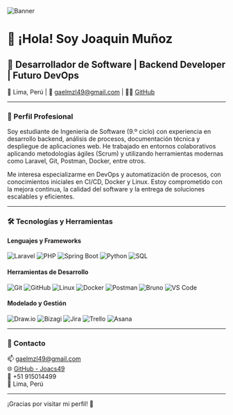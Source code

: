 <img src="https://i.imgur.com/LZbj5aP.png" alt="Banner" />

# 👋 ¡Hola! Soy Joaquin Muñoz

## 🎯 Desarrollador de Software | Backend Developer | Futuro DevOps

📍 Lima, Perú | 📧 gaelmzl49@gmail.com | 🧑‍💻 [GitHub](https://github.com/Joacs49)

---

### 💼 Perfil Profesional

Soy estudiante de Ingeniería de Software (9.º ciclo) con experiencia en desarrollo backend, análisis de procesos, documentación técnica y despliegue de aplicaciones web. He trabajado en entornos colaborativos aplicando metodologías ágiles (Scrum) y utilizando herramientas modernas como Laravel, Git, Postman, Docker, entre otros.

Me interesa especializarme en DevOps y automatización de procesos, con conocimientos iniciales en CI/CD, Docker y Linux. Estoy comprometido con la mejora continua, la calidad del software y la entrega de soluciones escalables y eficientes.

---

### 🛠️ Tecnologías y Herramientas

#### Lenguajes y Frameworks
![Laravel](https://img.shields.io/badge/Laravel-F55247?style=for-the-badge&logo=laravel&logoColor=white)
![PHP](https://img.shields.io/badge/PHP-8993BE?style=for-the-badge&logo=php&logoColor=white)
![Spring Boot](https://img.shields.io/badge/Spring_Boot-6DB33F?style=for-the-badge&logo=spring-boot&logoColor=white)
![Python](https://img.shields.io/badge/Python-3776AB?style=for-the-badge&logo=python&logoColor=white)
![SQL](https://img.shields.io/badge/SQL-003B57?style=for-the-badge&logo=sqlite&logoColor=white)

#### Herramientas de Desarrollo
![Git](https://img.shields.io/badge/Git-F05032?style=for-the-badge&logo=git&logoColor=white)
![GitHub](https://img.shields.io/badge/GitHub-181717?style=for-the-badge&logo=github&logoColor=white)
![Linux](https://img.shields.io/badge/Linux-FCC624?style=for-the-badge&logo=linux&logoColor=black)
![Docker](https://img.shields.io/badge/Docker-2496ED?style=for-the-badge&logo=docker&logoColor=white)
![Postman](https://img.shields.io/badge/Postman-F76831?style=for-the-badge&logo=postman&logoColor=white)
![Bruno](https://img.shields.io/badge/Bruno-20232A?style=for-the-badge&logo=bruno&logoColor=white)
![VS Code](https://img.shields.io/badge/VS%20Code-007ACC?style=for-the-badge&logo=visual-studio-code&logoColor=white)

#### Modelado y Gestión
![Draw.io](https://img.shields.io/badge/Draw.io-FF9900?style=for-the-badge&logo=diagrams.net&logoColor=white)
![Bizagi](https://img.shields.io/badge/Bizagi-1D3557?style=for-the-badge)
![Jira](https://img.shields.io/badge/Jira-0052CC?style=for-the-badge&logo=jira&logoColor=white)
![Trello](https://img.shields.io/badge/Trello-0079BF?style=for-the-badge&logo=trello&logoColor=white)
![Asana](https://img.shields.io/badge/Asana-273347?style=for-the-badge&logo=asana&logoColor=white)

---

### 🤝 Contacto

📫 gaelmzl49@gmail.com  
🌐 [GitHub - Joacs49](https://github.com/Joacs49)  
📱 +51 915014499  
📍 Lima, Perú

---

¡Gracias por visitar mi perfil! 🚀

